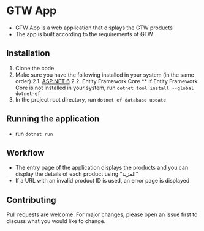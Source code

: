 ﻿# GTW App

* GTW App is a web application that displays the GTW products
* The app is built according to the requirements of GTW

## Installation

1. Clone the code
2. Make sure you have the following installed in your system (in the same order)
2.1. [ASP.NET 6](https://dotnet.microsoft.com/en-us/download/dotnet/6.0)
2.2. Entity Framework Core
** If Entity Framework Core is not installed in your system, run ```dotnet tool install --global dotnet-ef```
3. In the project root directory, run ```dotnet ef database update```

## Running the application

* run ```dotnet run```

## Workflow
* The entry page of the application displays the products and you can display the details of each product using "المزيد"
* If a URL with an invalid product ID is used, an error page is displayed

## Contributing
Pull requests are welcome. For major changes, please open an issue first to discuss what you would like to change.